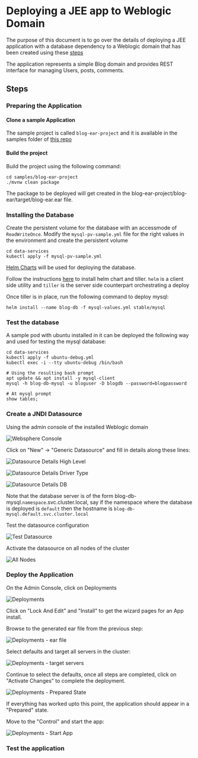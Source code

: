 # Deploying a JEE app to Weblogic Domain

The purpose of this document is to go over the details of deploying a JEE application with a database dependency to
a Weblogic domain that has been created using these [steps](https://github.com/pivotal-cf/weblogic-k8s-operator-recipe/blob/master/create_weblogic_domain.md)

The application represents a simple Blog domain and provides REST interface for managing Users, posts, comments.

## Steps

### Preparing the Application
#### Clone a sample Application

The sample project is called `blog-ear-project` and it is available in the samples folder of [this repo](https://github.com/pivotal-cf/weblogic-k8s-operator-recipe)

#### Build the project

Build the project using the following command:

```
cd samples/blog-ear-project
./mvnw clean package
```

The package to be deployed will get created in the blog-ear-project/blog-ear/target/blog-ear.ear file.

### Installing the Database

Create the persistent volume for the database with an accessmode of `ReadWriteOnce`. Modify the `mysql-pv-sample.yml` file for the right values in the environment and create the persistent volume

```
cd data-services
kubectl apply -f mysql-pv-sample.yml
```

[Helm Charts](https://helm.sh/) will be used for deploying the database.

Follow the instructions [here](https://docs.helm.sh/using_helm) to install helm chart and tiller. `helm` is a client side utility and `tiller` is the server side counterpart orchestrating a deploy

Once tiller is in place, run the following command to deploy mysql:

```
helm install --name blog-db -f mysql-values.yml stable/mysql
```

### Test the database

A sample pod with ubuntu installed in it can be deployed the following way and used for testing the mysql database:

```
cd data-services
kubectl apply -f ubuntu-debug.yml
kubectl exec -i --tty ubuntu-debug /bin/bash

# Using the resulting bash prompt
apt update && apt install -y mysql-client
mysql -h blog-db-mysql -u bloguser -D blogdb --password=blogpassword

# At mysql prompt
show tables;
```

### Create a JNDI Datasource

Using the admin console of the installed Weblogic domain

![Websphere Console](./images/DatasourcesSection.png)

Click on "New" -> "Generic Datasource" and fill in details along these lines:

![Datasource Details High Level](./images/Datasource-screen2.png)

![Datasource Details Driver Type](./images/Datasource-screen3.png)

![Datasource Details DB](./images/Datasource-screen4.png)

Note that the database server is of the form blog-db-mysql.`namespace`.svc.cluster.local, say if the namespace where the database is deployed is `default` then the hostname is `blog-db-mysql.default.svc.cluster.local`


Test the datasource configuration

![Test Datasource](./images/Datasource-screen5.png)

Activate the datasource on all nodes of the cluster

![All Nodes](./images/Datasource-screen6-TargetAll.png)

### Deploy the Application

On the Admin Console, click on Deployments

![Deployments](./images/Apps-Deployment-screen1.png)

Click on "Lock And Edit" and "Install" to get the wizard pages for an App install.

Browse to the generated ear file from the previous step:

![Deployments - ear file](./images/Apps-Deployment-screen2.png)

Select defaults and target all servers in the cluster:

![Deployments - target servers](./images/Apps-Deployment-screen3.png)

Continue to select the defaults, once all steps are completed, click on "Activate Changes" to complete the deployment.


![Deployments - Prepared State](./images/Apps-Deployment-screen4.png)

If everything has worked upto this point, the application should appear in a "Prepared" state.

Move to the "Control" and start the app:

![Deployments - Start App](./images/Apps-Deployment-screen5.png)

### Test the application

